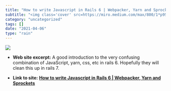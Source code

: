 ```yaml
---
title: "How to write Javascript in Rails 6 | Webpacker, Yarn and Sprockets"
subtitle: "<img class='cover' src=https://miro.medium.com/max/800/1*p9SEAYl2BT71uInsGmhgLA.png>"
category: "uncategorized"
tags: []
date: "2021-04-06"
type: "rain"
---
```

<img class="cover" src=https://miro.medium.com/max/800/1*p9SEAYl2BT71uInsGmhgLA.png>



* **Web site excerpt:** A good introduction to the very confusing combination of JavaScript, yarn, css, etc in rails 6. Hopefully they will clean this up in rails 7.

* **Link to site:** **[How to write Javascript in Rails 6 | Webpacker, Yarn and Sprockets](https://blog.capsens.eu/how-to-write-javascript-in-rails-6-webpacker-yarn-and-sprockets-cdf990387463)**